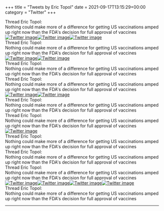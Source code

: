 +++
title = "Tweets by Eric Topol" 
date = 2021-09-17T13:15:29+00:00
category = "Twitter"
+++
<div class="tweet"> 
<div class="profile"> 
Thread Eric Topol: 
</div> 
<div class="tweet-content">Nothing could make more of a difference for getting US vaccinations amped up right now than the FDA's decision for full approval of vaccines</div></div><a href="E_fV2TNVIAIKiAc.jpg"  ><img src="E_fV2TNVIAIKiAc.jpg" alt="Twitter image" ></img></a><a href="E_fWGH7VkAMmAyG.jpg"  ><img src="E_fWGH7VkAMmAyG.jpg" alt="Twitter image" ></img></a><a href="E_fWJxfVIAI3RNY.jpg"  ><img src="E_fWJxfVIAI3RNY.jpg" alt="Twitter image" ></img></a><div class="tweet"> 
<div class="profile"> 
Thread Eric Topol: 
</div> 
<div class="tweet-content">Nothing could make more of a difference for getting US vaccinations amped up right now than the FDA's decision for full approval of vaccines</div></div><a href="E_fY5h2UcAIZpF9.png"  ><img src="E_fY5h2UcAIZpF9.png" alt="Twitter image" ></img></a><a href="E_fZOvfVUAQhpdA.png"  ><img src="E_fZOvfVUAQhpdA.png" alt="Twitter image" ></img></a><div class="tweet"> 
<div class="profile"> 
Thread Eric Topol: 
</div> 
<div class="tweet-content">Nothing could make more of a difference for getting US vaccinations amped up right now than the FDA's decision for full approval of vaccines</div></div><div class="tweet"> 
<div class="profile"> 
Thread Eric Topol: 
</div> 
<div class="tweet-content">Nothing could make more of a difference for getting US vaccinations amped up right now than the FDA's decision for full approval of vaccines</div></div><a href="E_gQtvjUYAIVYgC.jpg"  ><img src="E_gQtvjUYAIVYgC.jpg" alt="Twitter image" ></img></a><a href="E_gRBBwVgAAVL4r.jpg"  ><img src="E_gRBBwVgAAVL4r.jpg" alt="Twitter image" ></img></a><div class="tweet"> 
<div class="profile"> 
Thread Eric Topol: 
</div> 
<div class="tweet-content">Nothing could make more of a difference for getting US vaccinations amped up right now than the FDA's decision for full approval of vaccines</div></div><div class="tweet"> 
<div class="profile"> 
Thread Eric Topol: 
</div> 
<div class="tweet-content">Nothing could make more of a difference for getting US vaccinations amped up right now than the FDA's decision for full approval of vaccines</div></div><a href="E_gtJ9-WQAoc1K2.jpg"  ><img src="E_gtJ9-WQAoc1K2.jpg" alt="Twitter image" ></img></a><div class="tweet"> 
<div class="profile"> 
Thread Eric Topol: 
</div> 
<div class="tweet-content">Nothing could make more of a difference for getting US vaccinations amped up right now than the FDA's decision for full approval of vaccines</div></div><div class="tweet"> 
<div class="profile"> 
Thread Eric Topol: 
</div> 
<div class="tweet-content">Nothing could make more of a difference for getting US vaccinations amped up right now than the FDA's decision for full approval of vaccines</div></div><div class="tweet"> 
<div class="profile"> 
Thread Eric Topol: 
</div> 
<div class="tweet-content">Nothing could make more of a difference for getting US vaccinations amped up right now than the FDA's decision for full approval of vaccines</div></div><a href="E_hIU5cVcAAKJIV.jpg"  ><img src="E_hIU5cVcAAKJIV.jpg" alt="Twitter image" ></img></a><a href="E_hIHgXVgAMpdy_.jpg"  ><img src="E_hIHgXVgAMpdy_.jpg" alt="Twitter image" ></img></a><a href="E_hIKPiVcAUanwj.jpg"  ><img src="E_hIKPiVcAUanwj.jpg" alt="Twitter image" ></img></a><a href="E_hIMoPVgAAu-e1.jpg"  ><img src="E_hIMoPVgAAu-e1.jpg" alt="Twitter image" ></img></a><div class="tweet"> 
<div class="profile"> 
Thread Eric Topol: 
</div> 
<div class="tweet-content">Nothing could make more of a difference for getting US vaccinations amped up right now than the FDA's decision for full approval of vaccines</div></div>

---